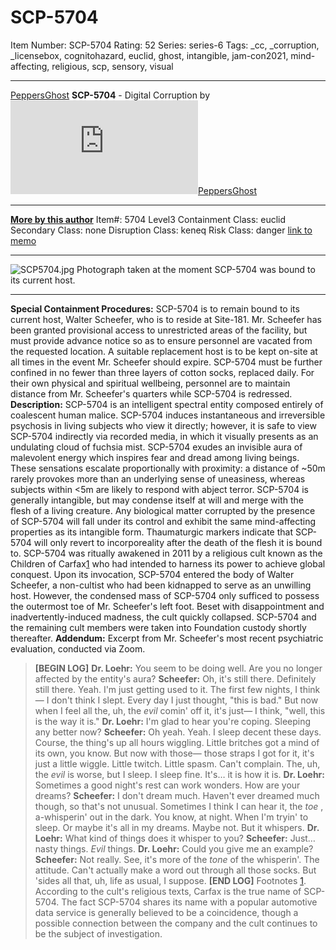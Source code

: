 # SCP-5704
Item Number: SCP-5704
Rating: 52
Series: series-6
Tags: _cc, _corruption, _licensebox, cognitohazard, euclid, ghost, intangible, jam-con2021, mind-affecting, religious, scp, sensory, visual

---

[PeppersGhost](javascript:;)
**SCP-5704** \- Digital Corruption by [![PeppersGhost](https://www.wikidot.com/avatar.php?userid=1553042&amp;size=small&amp;timestamp=1735052762)](http://www.wikidot.com/user:info/peppersghost)[PeppersGhost](http://www.wikidot.com/user:info/peppersghost)
* * *
**[More by this author](/peppersghost)**
Item#: 5704
Level3
Containment Class:
euclid
Secondary Class:
none
Disruption Class:
keneq
Risk Class:
danger
[link to memo](/classification-committee-memo)  

* * *
![SCP5704.jpg](http://scp-wiki.wikidot.com/local--files/scp-5704/SCP5704.jpg)
Photograph taken at the moment SCP-5704 was bound to its current host.
* * *
**Special Containment Procedures:** SCP-5704 is to remain bound to its current host, Walter Scheefer, who is to reside at Site-181. Mr. Scheefer has been granted provisional access to unrestricted areas of the facility, but must provide advance notice so as to ensure personnel are vacated from the requested location. A suitable replacement host is to be kept on-site at all times in the event Mr. Scheefer should expire.
SCP-5704 must be further confined in no fewer than three layers of cotton socks, replaced daily. For their own physical and spiritual wellbeing, personnel are to maintain distance from Mr. Scheefer's quarters while SCP-5704 is redressed.
**Description:** SCP-5704 is an intelligent spectral entity composed entirely of coalescent human malice. SCP-5704 induces instantaneous and irreversible psychosis in living subjects who view it directly; however, it is safe to view SCP-5704 indirectly via recorded media, in which it visually presents as an undulating cloud of fuchsia mist.
SCP-5704 exudes an invisible aura of malevolent energy which inspires fear and dread among living beings. These sensations escalate proportionally with proximity: a distance of ~50m rarely provokes more than an underlying sense of uneasiness, whereas subjects within <5m are likely to respond with abject terror.
SCP-5704 is generally intangible, but may condense itself at will and merge with the flesh of a living creature. Any biological matter corrupted by the presence of SCP-5704 will fall under its control and exhibit the same mind-affecting properties as its intangible form. Thaumaturgic markers indicate that SCP-5704 will only revert to incorporeality after the death of the flesh it is bound to.
SCP-5704 was ritually awakened in 2011 by a religious cult known as the Children of Carfax[1](javascript:;) who had intended to harness its power to achieve global conquest. Upon its invocation, SCP-5704 entered the body of Walter Scheefer, a non-cultist who had been kidnapped to serve as an unwilling host. However, the condensed mass of SCP-5704 only sufficed to possess the outermost toe of Mr. Scheefer's left foot. Beset with disappointment and inadvertently-induced madness, the cult quickly collapsed. SCP-5704 and the remaining cult members were taken into Foundation custody shortly thereafter.
**Addendum:** Excerpt from Mr. Scheefer's most recent psychiatric evaluation, conducted via Zoom.
> **[BEGIN LOG]**
> **Dr. Loehr:** You seem to be doing well. Are you no longer affected by the entity's aura?
> **Scheefer:** Oh, it's still there. Definitely still there. Yeah. I'm just getting used to it. The first few nights, I think— I don't think I slept. Every day I just thought, "this is bad." But now when I feel all the, uh, the _evil_ comin' off it, it's just— I think, "well, this is the way it is."
> **Dr. Loehr:** I'm glad to hear you're coping. Sleeping any better now?
> **Scheefer:** Oh yeah. Yeah. I sleep decent these days. Course, the thing's up all hours wiggling. Little britches got a mind of its own, you know. But now with those— those straps I got for it, it's just a little wiggle. Little twitch. Little spasm. Can't complain. The, uh, the _evil_ is worse, but I sleep. I sleep fine. It's… it is how it is.
> **Dr. Loehr:** Sometimes a good night's rest can work wonders. How are your dreams?
> **Scheefer:** I don't dream much. Haven't ever dreamed much though, so that's not unusual. Sometimes I think I can hear it, the _toe_ , a-whisperin' out in the dark. You know, at night. When I'm tryin' to sleep. Or maybe it's all in my dreams. Maybe not. But it whispers.
> **Dr. Loehr:** What kind of things does it whisper to you?
> **Scheefer:** Just… nasty things. _Evil_ things.
> **Dr. Loehr:** Could you give me an example?
> **Scheefer:** Not really. See, it's more of the _tone_ of the whisperin'. The attitude. Can't actually make a word out through all those socks. But 'sides all that, uh, life as usual, I suppose.
> **[END LOG]**
Footnotes
[1](javascript:;). According to the cult's religious texts, Carfax is the true name of SCP-5704. The fact SCP-5704 shares its name with a popular automotive data service is generally believed to be a coincidence, though a possible connection between the company and the cult continues to be the subject of investigation.